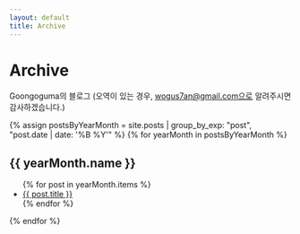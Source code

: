 ```yaml
---
layout: default
title: Archive
---
```


# Archive

Goongoguma의 블로그 (오역이 있는 경우, wogus7an@gmail.com으로 알려주시면 감사하겠습니다.)

{% assign postsByYearMonth = site.posts | group_by_exp: "post", "post.date | date: '%B %Y'" %}
{% for yearMonth in postsByYearMonth %}
  <h2>{{ yearMonth.name }}</h2>
  <ul>
    {% for post in yearMonth.items %}
      <li><a href="{{ post.url }}">{{ post.title }}</a></li>
    {% endfor %}
  </ul>
{% endfor %}
